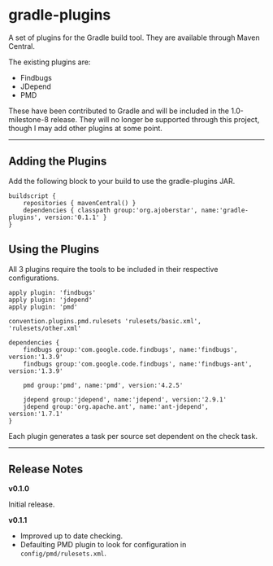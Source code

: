 # gradle-plugins

A set of plugins for the Gradle build tool.  They are available through Maven Central.

The existing plugins are:
* Findbugs
* JDepend
* PMD

These have been contributed to Gradle and will be included in the 1.0-milestone-8 release.
They will no longer be supported through this project, though I may add other plugins at
some point.

---

## Adding the Plugins

Add the following block to your build to use the gradle-plugins JAR.

    buildscript {
	    repositories { mavenCentral() }
	    dependencies { classpath group:'org.ajoberstar', name:'gradle-plugins', version:'0.1.1' }
    }

## Using the Plugins

All 3 plugins require the tools to be included in their respective configurations.

    apply plugin: 'findbugs'
    apply plugin: 'jdepend'
    apply plugin: 'pmd'
    
    convention.plugins.pmd.rulesets 'rulesets/basic.xml', 'rulesets/other.xml'
    
    dependencies {
        findbugs group:'com.google.code.findbugs', name:'findbugs', version:'1.3.9'
        findbugs group:'com.google.code.findbugs', name:'findbugs-ant', version:'1.3.9'
        
        pmd group:'pmd', name:'pmd', version:'4.2.5'	
        
        jdepend group:'jdepend', name:'jdepend', version:'2.9.1'
        jdepend group:'org.apache.ant', name:'ant-jdepend', version:'1.7.1'	
    }

Each plugin generates a task per source set dependent on the check task.

---

## Release Notes

**v0.1.0**

Initial release.

**v0.1.1**

* Improved up to date checking.
* Defaulting PMD plugin to look for configuration in `config/pmd/rulesets.xml`.
